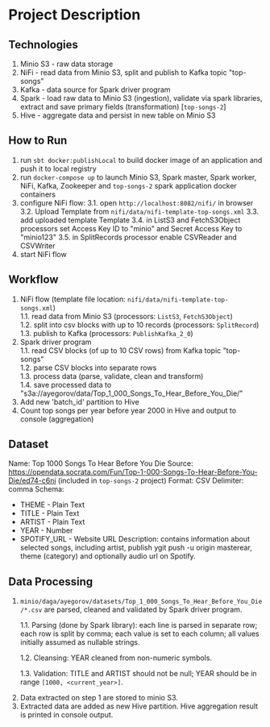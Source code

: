 # Project Description

## Technologies
  1) Minio S3 - raw data storage
  4) NiFi - read data from Minio S3, split and publish to Kafka topic "top-songs"
  5) Kafka - data source for Spark driver program
  2) Spark - load raw data to Minio S3 (ingestion), validate via spark libraries, extract and save primary fields (transformation) [`top-songs-2`]
  3) Hive - aggregate data and persist in new table on Minio S3

## How to Run
 1. run `sbt docker:publishLocal` to build docker image of an application and push it to local registry
 2. run `docker-compose up` to launch Minio S3, Spark master, Spark worker, NiFi, Kafka, Zookeeper and `top-songs-2` spark application docker containers
 3. configure NiFi flow:
   3.1. open `http://localhost:8082/nifi/` in browser
   3.2. Upload Template from `nifi/data/nifi-template-top-songs.xml`
   3.3. add uploaded template Template
   3.4. in ListS3 and FetchS3Object processors set Access Key ID to "minio" and Secret Access Key to "minio123"
   3.5. in SplitRecords processor enable CSVReader and CSVWriter
 4. start NiFi flow

## Workflow
 1. NiFi flow (template file location: `nifi/data/nifi-template-top-songs.xml`)
   <br>1.1. read data from Minio S3 (processors: `ListS3`, `FetchS3Object`)
   <br>1.2. split into csv blocks with up to 10 records (processors: `SplitRecord`)
   <br>1.3. publish to Kafka (processors: `PublishKafka_2_0`)
 2. Spark driver program
   <br>1.1. read CSV blocks (of up to 10 CSV rows) from Kafka topic "top-songs"
   <br>1.2. parse CSV blocks into separate rows
   <br>1.3. process data (parse, validate, clean and transform)
   <br>1.4. save processed data to "s3a://ayegorov/data/Top_1_000_Songs_To_Hear_Before_You_Die/"
 3. Add new 'batch_id' partition to Hive
 4. Count top songs per year before year 2000 in Hive and output to console (aggregation)

## Dataset
Name: Top 1000 Songs To Hear Before You Die
Source: https://opendata.socrata.com/Fun/Top-1-000-Songs-To-Hear-Before-You-Die/ed74-c6ni (included in `top-songs-2` project)
Format: CSV
Delimiter: comma
Schema:
  - THEME - Plain Text
  - TITLE - Plain Text
  - ARTIST - Plain Text
  - YEAR - Number
  - SPOTIFY_URL - Website URL
Description: contains information about selected songs, including artist, publish ygit push -u origin masterear, theme (category) and optionally audio url on Spotify.

## Data Processing
  1. `minio/daga/ayegorov/datasets/Top_1_000_Songs_To_Hear_Before_You_Die/*.csv` are parsed, cleaned and validated by Spark driver program.
    <p>1.1. Parsing (done by Spark library): each line is parsed in separate row; each row is split by comma; each value is set to each column; all values initially assumed as nullable strings.
    <p>1.2. Cleansing: YEAR cleaned from non-numeric symbols.
    <p>1.3. Validation: TITLE and ARTIST should not be null; YEAR should be in range `[1000, <current_year>]`.
  2. Data extracted on step 1 are stored to minio S3.
  3. Extracted data are added as new Hive partition.
Hive aggregation result is printed in console output.
